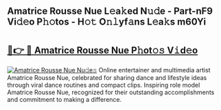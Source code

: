 ## Amatrice Rousse Nue L𝚎a𝚔ed N𝚞𝚍e - Part-nF9 Vi𝚍𝚎o P𝚑𝚘tos - H𝚘𝚝 O𝚗𝚕yf𝚊ns L𝚎a𝚔s m60Yi

# <h2><a href="http://kfcj0d0.oniu.top/?m=Amatrice+Rousse+Nue">🔗👉 🔴 Amatrice Rousse Nue P𝚑ot𝚘𝚜 V𝚒d𝚎o</a></h2>

[![Amatrice Rousse Nue Nu𝚍e𝚜](https://i.imgur.com/0qMVB7G.gif)](http://kfcj0d0.oniu.top/?m=Amatrice+Rousse+Nue)
Online entertainer and multimedia artist Amatrice Rousse Nue, celebrated for sharing dance and lifestyle ideas through viral dance routines and compact clips. Inspiring role model Amatrice Rousse Nue, recognized for their outstanding accomplishments and commitment to making a difference.  
